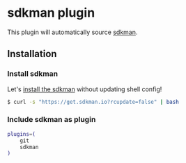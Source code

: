 # sdkman plugin

This plugin will automatically source [sdkman](https://sdkman.io/).

## Installation

### Install sdkman

Let's [install the sdkman](https://sdkman.io/install) without updating shell
config!

```bash
$ curl -s "https://get.sdkman.io?rcupdate=false" | bash
```

### Include sdkman as plugin

```bash
plugins=(
	git
	sdkman
)
```
